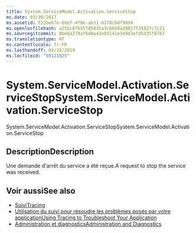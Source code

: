 ```yaml
---
title: System.ServiceModel.Activation.ServiceStop
ms.date: 03/30/2017
ms.assetid: f22be67e-0def-4f8e-ab31-6178cbdf98d4
ms.openlocfilehash: a25bc87655f85035a3c6650a20817f35827c7c21
ms.sourcegitcommit: 0be8a279af6d8a43e03141e349d3efd5d35f8767
ms.translationtype: HT
ms.contentlocale: fr-FR
ms.lasthandoff: 04/18/2019
ms.locfileid: "59121925"
---
```

# <a name="systemservicemodelactivationservicestop"></a><span data-ttu-id="02142-102">System.ServiceModel.Activation.ServiceStop</span><span class="sxs-lookup"><span data-stu-id="02142-102">System.ServiceModel.Activation.ServiceStop</span></span>
<span data-ttu-id="02142-103">System.ServiceModel.Activation.ServiceStop</span><span class="sxs-lookup"><span data-stu-id="02142-103">System.ServiceModel.Activation.ServiceStop</span></span>  
  
## <a name="description"></a><span data-ttu-id="02142-104">Description</span><span class="sxs-lookup"><span data-stu-id="02142-104">Description</span></span>  
 <span data-ttu-id="02142-105">Une demande d'arrêt du service a été reçue.</span><span class="sxs-lookup"><span data-stu-id="02142-105">A request to stop the service was received.</span></span>  
  
## <a name="see-also"></a><span data-ttu-id="02142-106">Voir aussi</span><span class="sxs-lookup"><span data-stu-id="02142-106">See also</span></span>

- [<span data-ttu-id="02142-107">Suivi</span><span class="sxs-lookup"><span data-stu-id="02142-107">Tracing</span></span>](../../../../../docs/framework/wcf/diagnostics/tracing/index.md)
- [<span data-ttu-id="02142-108">Utilisation du suivi pour résoudre les problèmes posés par votre application</span><span class="sxs-lookup"><span data-stu-id="02142-108">Using Tracing to Troubleshoot Your Application</span></span>](../../../../../docs/framework/wcf/diagnostics/tracing/using-tracing-to-troubleshoot-your-application.md)
- [<span data-ttu-id="02142-109">Administration et diagnostics</span><span class="sxs-lookup"><span data-stu-id="02142-109">Administration and Diagnostics</span></span>](../../../../../docs/framework/wcf/diagnostics/index.md)

